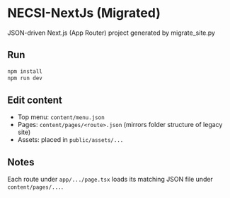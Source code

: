 # NECSI-NextJs (Migrated)

JSON-driven Next.js (App Router) project generated by migrate_site.py

## Run
```bash
npm install
npm run dev
```

## Edit content
- Top menu: `content/menu.json`
- Pages: `content/pages/<route>.json` (mirrors folder structure of legacy site)
- Assets: placed in `public/assets/...`

## Notes
Each route under `app/.../page.tsx` loads its matching JSON file under `content/pages/...`.
